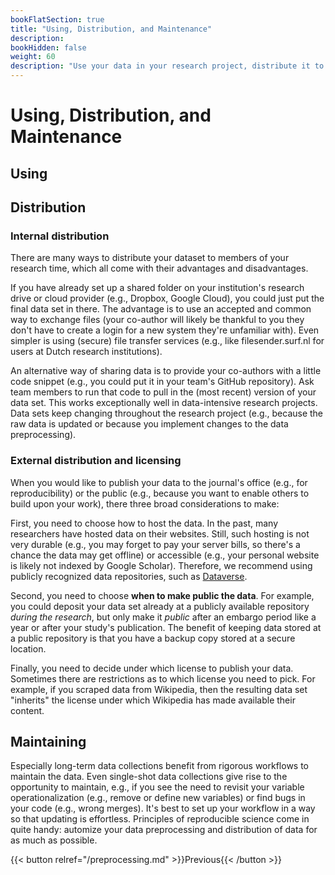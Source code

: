 ```yaml
---
bookFlatSection: true
title: "Using, Distribution, and Maintenance"
description:
bookHidden: false
weight: 60
description: "Use your data in your research project, distribute it to team members or the public, and maintain it throughout your research project."
---
```



# Using, Distribution, and Maintenance

## Using

## Distribution

### Internal distribution

There are many ways to distribute your dataset to members of your research time, which all come with their advantages and disadvantages.

If you have already set up a shared folder on your institution's research drive or cloud provider (e.g., Dropbox, Google Cloud), you could just put the final data set in there. The advantage is to use an accepted and common way to exchange files (your co-author will likely be thankful to you they don't have to create a login for a new system they're unfamiliar with). Even simpler is using (secure) file transfer services (e.g., like filesender.surf.nl for users at Dutch research institutions).

An alternative way of sharing data is to provide your co-authors with a little code snippet (e.g., you could put it in your team's GitHub repository). Ask team members to run that code to pull in the (most recent) version of your data set. This works exceptionally well in data-intensive research projects. Data sets keep changing throughout the research project (e.g., because the raw data is updated or because you implement changes to the data preprocessing).

### External distribution and licensing

When you would like to publish your data to the journal's office (e.g., for reproducibility) or the public (e.g., because you want to enable others to build upon your work), there three broad considerations to make:

First, you need to choose how to host the data. In the past, many researchers have hosted data on their websites. Still, such hosting is not very durable (e.g., you may forget to pay your server bills, so there's a chance the data may get offline) or accessible (e.g., your personal website is likely not indexed by Google Scholar). Therefore, we recommend using publicly recognized data repositories, such as [Dataverse](https://dataverse.nl).

Second, you need to choose __when to make public the data__. For example, you could deposit your data set already at a publicly available repository *during the research*, but only make it *public* after an embargo period like a year or after your study's publication. The benefit of keeping data stored at a public repository is that you have a backup copy stored at a secure location.

Finally, you need to decide under which license to publish your data. Sometimes there are restrictions as to which license you need to pick. For example, if you scraped data from Wikipedia, then the resulting data set "inherits" the license under which Wikipedia has made available their content.

## Maintaining

Especially long-term data collections benefit from rigorous workflows to maintain the data. Even single-shot data collections give rise to the opportunity to maintain, e.g., if you see the need to revisit your variable operationalization (e.g., remove or define new variables) or find bugs in your code (e.g., wrong merges). It's best to set up your workflow in a way so that updating is effortless. Principles of reproducible science come in quite handy: automize your data preprocessing and distribution of data for as much as possible.



{{< button relref="/preprocessing.md" >}}Previous{{< /button >}}

<!--
4.5.1	Update and maintain

a.	Common updating requirements
a.	Re-validate updates to “existing” data
b.	Add documentation for newly added data
b.	Workflow (where to inform users about an update; how to “automize” the updating procedure)


- Data packaging and distribution *prerecorded*
  - Preprocessing
  - Validation
  - Documentation
  - Distribution

-->
